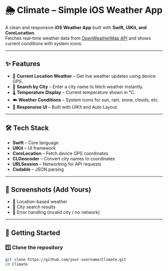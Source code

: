 # 🌦 Climate – Simple iOS Weather App

A clean and responsive **iOS Weather App** built with **Swift, UIKit, and CoreLocation**.  
Fetches real-time weather data from [OpenWeatherMap API](https://openweathermap.org/api) and shows current conditions with system icons.  

---

## ✨ Features
- 📍 **Current Location Weather** – Get live weather updates using device GPS.  
- 🔎 **Search by City** – Enter a city name to fetch weather instantly.  
- 🌡 **Temperature Display** – Current temperature shown in °C.  
- ☁️ **Weather Conditions** – System icons for sun, rain, snow, clouds, etc.  
- 📱 **Responsive UI** – Built with UIKit and Auto Layout.  

---

## 🛠 Tech Stack
- **Swift** – Core language  
- **UIKit** – UI framework  
- **CoreLocation** – Fetch device GPS coordinates  
- **CLGeocoder** – Convert city names to coordinates  
- **URLSession** – Networking for API requests  
- **Codable** – JSON parsing  

---

## 📸 Screenshots (Add Yours)
- 🔹 Location-based weather  
- 🔹 City search results  
- 🔹 Error handling (invalid city / no network)  

---

## 🚀 Getting Started

### 1️⃣ Clone the repository
```bash
git clone https://github.com/your-username/Climate.git
cd Climate
